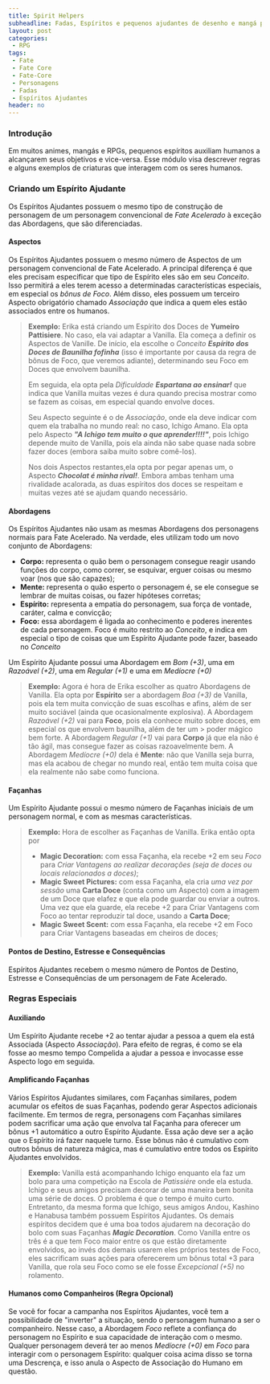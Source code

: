```yaml
---
title: Spirit Helpers
subheadline: Fadas, Espíritos e pequenos ajudantes de desenho e mangá para Fate Acelerado!
layout: post
categories:
 - RPG
tags:
 - Fate
 - Fate Core
 - Fate-Core
 - Personagens
 - Fadas
 - Espíritos Ajudantes
header: no
---
```


### Introdução

Em muitos animes, mangás e RPGs, pequenos espíritos auxiliam humanos a alcançarem seus objetivos e vice-versa. Esse módulo visa descrever regras e alguns exemplos de criaturas que interagem com os seres humanos.

### Criando um Espírito Ajudante

Os Espíritos Ajudantes possuem o mesmo tipo de construção de personagem de um personagem convencional de _Fate Acelerado_ à exceção das Abordagens, que são diferenciadas. 

#### Aspectos

Os Espíritos Ajudantes possuem o mesmo número de Aspectos de um
personagem convencional de Fate Acelerado. A principal diferença é
que eles precisam especificar que tipo de Espírito eles são em seu _Conceito_.
Isso permitirá a eles terem acesso a determinadas características especiais, em especial os _bônus de Foco_. Além disso, eles possuem um terceiro Aspecto obrigatório chamado _Associação_ que indica a quem eles estão associados entre os humanos.

> **Exemplo:** Erika está criando um Espírito dos Doces de **Yumeiro Pattisiere**. No caso, ela vai adaptar a Vanilla. Ela começa a definir os Aspectos de Vanille. De início, ela escolhe o _Conceito **Espírito  dos Doces de Baunilha fofinha**_ (isso é importante por causa da regra de bônus de Foco, que veremos adiante), determinando seu Foco em Doces  que envolvem baunilha.
> 
> Em seguida, ela opta pela _Dificuldade **Espartana ao ensinar!**_ que indica que Vanilla muitas vezes é dura quando precisa mostrar como se fazem as coisas, em especial quando envolve doces. 
> 
> Seu Aspecto seguinte é o de _Associação_, onde ela deve indicar com quem ela trabalha no mundo real: no caso, Ichigo Amano. Ela opta pelo Aspecto _**"A Ichigo tem muito o que aprender!!!!"**_, pois Ichigo depende muito de Vanilla, pois ela ainda não sabe quase nada sobre fazer doces (embora saiba muito sobre comê-los).
> 
> Nos dois Aspectos restantes,ela opta por pegar apenas um, o Aspecto _**Chocolat é minha rival!**_. Embora ambas tenham uma rivalidade acalorada, as duas espíritos dos doces se respeitam e muitas vezes até se ajudam quando necessário.

#### Abordagens

Os Espíritos Ajudantes não usam as mesmas Abordagens dos personagens normais para Fate Acelerado. Na verdade, eles utilizam todo um novo conjunto de Abordagens:
 
+ **Corpo:** representa o quão bem o personagem consegue reagir usando funções do corpo, como correr, se esquivar, erguer coisas ou mesmo voar (nos que são capazes);
+ **Mente:** representa o quão esperto o personagem é, se ele consegue se lembrar de muitas coisas, ou fazer hipóteses corretas;
+ **Espírito:** representa a empatia do personagem, sua força de vontade, caráter, calma e convicção;
+ **Foco:** 	essa abordagem é ligada ao conhecimento e poderes inerentes de cada  personagem. Foco é muito restrito ao _Conceito_, e indica em especial o tipo de coisas que um Espírito Ajudante pode 	fazer, baseado no _Conceito_

Um Espírito Ajudante possui uma Abordagem em _Bom (+3)_, uma em _Razoável (+2)_, uma em _Regular (+1)_ e uma em _Medíocre (+0)_

> **Exemplo:** Agora é hora de Erika escolher as quatro Abordagens de Vanilla. Ela opta por **Espírito** ser a abordagem _Boa (+3)_ de  Vanilla, pois ela tem muita convicção de suas escolhas e afins, além  de ser muito sociável (ainda que ocasionalmente explosiva). A Abordagem _Razoável (+2)_ vai para  **Foco**, pois ela conhece muito sobre doces, em especial os que envolvem baunilha, além de ter um > poder mágico bem forte. A Abordagem _Regular (+1)_ vai para  **Corpo** já que ela não é tão ágil, mas consegue fazer as coisas razoavelmente bem. A Abordagem _Medíocre (+0)_ dela é **Mente**: não que Vanilla seja burra, mas ela acabou de chegar no mundo real, então tem muita coisa que ela realmente não sabe como funciona.

#### Façanhas

Um Espírito Ajudante possui o mesmo número de Façanhas iniciais de um personagem normal, e com as mesmas características.

> **Exemplo:** Hora de escolher as Façanhas de Vanilla. Erika então opta por
> 
> + **Magic Decoration:** com essa Façanha, ela recebe +2 em seu _Foco_ para _Criar Vantagens ao realizar decorações (seja de doces ou locais relacionados a doces)_;
> + **Magic Sweet Pictures:** com essa Façanha, ela cria _uma vez por sessão_ uma **Carta Doce** (conta como um Aspecto) com a imagem de um Doce que elafez e que ela pode guardar ou enviar a outros. Uma vez que ela guarde, ela recebe +2 para Criar Vantagens com Foco ao tentar reproduzir tal doce, usando a **Carta Doce**;
> + **Magic Sweet Scent:** com essa Façanha, ela recebe +2 em Foco para Criar Vantagens baseadas em cheiros de doces;

#### Pontos de Destino, Estresse e Consequências

Espíritos Ajudantes recebem o mesmo número de Pontos de Destino, Estresse e Consequências de um personagem de Fate Acelerado.

### Regras Especiais

#### Auxiliando

Um Espírito Ajudante recebe +2 ao tentar ajudar a pessoa a quem ela está Associada (Aspecto _Associação_). Para efeito de regras, é como se ela fosse ao mesmo tempo Compelida a ajudar a pessoa e invocasse esse Aspecto logo em seguida. 

#### Amplificando Façanhas

Vários Espíritos Ajudantes similares, com Façanhas similares, podem acumular os efeitos de suas Façanhas, podendo gerar Aspectos adicionais facilmente. Em termos de regra, personagens com Façanhas similares podem sacrificar uma ação que envolva tal Façanha para oferecer um bônus +1 automático a outro Espírito Ajudante. Essa ação deve ser a ação que o Espírito irá fazer naquele turno. Esse bônus não é cumulativo com outros bônus de natureza mágica, mas é cumulativo entre todos os Espírito Ajudantes envolvidos.

> **Exemplo:** Vanilla está acompanhando Ichigo enquanto ela faz um bolo para uma competição na Escola de _Patissiére_ onde ela estuda. Ichigo e seus amigos precisam decorar de uma maneira bem bonita uma série de doces. O problema é que o tempo é muito curto. Entretanto, da mesma forma que Ichigo, seus amigos Andou, Kashino e Hanabusa também possuem Espíritos Ajudantes. Os demais espíritos decidem que é uma boa todos ajudarem na decoração do bolo com suas Façanhas _**Magic Decoration**_. Como Vanilla entre os três é a que tem Foco maior entre os que estão diretamente envolvidos, ao invés dos demais usarem eles próprios testes de Foco, eles sacrificam suas ações para oferecerem um bônus total +3 para Vanilla, que rola seu Foco como se ele fosse _Excepcional (+5)_ no rolamento.

#### Humanos como Companheiros (Regra Opcional)

Se você for focar a campanha nos Espíritos Ajudantes, você tem a possibilidade de "inverter" a situação, sendo o personagem humano a ser o companheiro. Nesse caso, a Abordagem _Foco_ reflete a confiança do personagem no Espírito e sua capacidade de interação com o mesmo. Qualquer personagem deverá ter ao menos _Medíocre (+0)_ em _Foco_ para interagir com o personagem Espírito: qualquer coisa acima disso se torna uma Descrença, e isso anula o Aspecto de Associação do Humano em questão.
